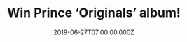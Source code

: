 ---
campaign-uuid: "c-dc55348d-6205-4ac5-b17e-7ffc0edc1e46"
type: "Competition"
category: "Music"
date: "2019-06-27T07:00:00.000Z"
end-date: "2019-07-27T23:59:00.000Z"
disable-form: false
is_promoted: false
has_entry_page: true
title: "Win Prince ‘Originals’ album!"
competition-description: "<p>Calling all Prince fans! We have managed to get our hands\
  \ with one copy of Prince’s brand new album including 14 unreleased tracks we are\
  \ pretty sure you won't want to miss. You’re My Love, Jungle Love, Manic Monday…\
  \ and many more.</p>\n<p>Want it? Click below for a chance to win.</p>\n"
hero-header: "Win Prince ‘Originals’ album!"
terms-confirmation: "N/A"
banner-img: "https://assets.expresslyapp.com/asset-511c743d-c9f4-4961-b560-da8a02ead94e.jpg"
logo-left-href: "aaa.nme.com"
logo-left-image: "https://assets.expresslyapp.com/asset-16b7bea2-3043-434d-bbf0-200d11247341.jpg"
logo-left-title: "NME AAA"
bg-image-hero: "https://assets.expresslyapp.com/asset-74047736-78a6-4207-b870-e8be195b61bb.jpg"
bg-image-first: "https://assets.expresslyapp.com/asset-68f55115-2b60-4055-a6d2-5e0091d52880.jpg"
section1-content: "<p>Sourced directly from Prince's vast archive of Vault recordings,\
  \ ‘Originals’ is a 15-track album featuring 14 previously unreleased recordings\
  \ that illuminates the vital, behind-the-scenes role Prince played in other artists'\
  \ careers.</p>\n<p>If you are his biggest fan, think no more and enter the form\
  \ below for a chance to win his album now!</p>\n<p>Good luck!</p>\n"
entry-title: "Win Prince ‘Originals’ album!"
entry-content: "<p>Enter the draw to win  Prince ‘Originals’ album by completing the\
  \ form below before 23:59 on the 27th of July 2019.</p>\n"
has-winner: false
prize-description: "Prince ‘Originals’ album."
special-conditions: "Multiple entries are allowed up to one every day.\r\nThis competition\
  \ is also available on: http://club.expressly.io/competitons/prince-originals-album"
country-restrictions:
- "GB"
---